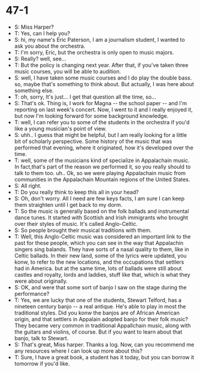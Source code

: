 # 47-1
+ S: Miss Harper?
+ T: Yes, can I help you?
+ S: hi, my name's Eric Paterson,  I am a journalism student, I wanted to ask you about the orchestra.
+ T: I'm sorry, Eric, but the orchestra is only open to music majors.
+ S: Really? well, see...
+ T: But the policy is changing next year. After that, if you've taken three music courses, you will be able to audition.
+ S: well, I have taken some music courses and I do play the double bass. so, maybe that's something to think about. But actually, I was here about something else.
+ T: oh, sorry, It's just... I get that question all the time, so...
+ S: That's ok. Thing is, I work for Magna -- the school paper -- and I'm reporting on last week's concert. Now, I went to it and I really enjoyed it, but now I'm looking forward for some background knowledge.
+ T: well, I can refer you to some of the students in the orchestra if you'd like a young musician's point of view.
+ S: uhh.. I guess that might be helpful, but I am really looking for a little bit of scholarly perspective. Some history of the music that was performed that evening, where it originated, how it's developed over the time.
+ T: well, some of the musicians kind of specialize in Appalachain music. In fact,that's part of the reason we performed it, so you really should to talk to them too. uh.. Ok, so we were playing Appalachain music from communities in the Appalachain Mountain regions of the United States.
+ S: All right.
+ T: Do you really think to keep this all in your head?
+ S: Oh, don't worry. All I need are few keys facts, I am sure I can keep them straighten until I get back to my dorm.
+ T: So the music is generally based on the folk ballads and instrumental dance tunes. It started with Scottish and Irish immigrants who brought over their styles of music. It's called Anglo-Celtic.
+ S: So people brought their musical traditions with them.
+ T: Well, this Anglo-Celtic music was considered an important link to the past for these people, which you can see in the way that Appalachin singers sing balands. They have sorts of a nasal quality to them, like in Celtic ballads. In their new land, some of the lyrics were updated, you konw, to refer to the new locations, and the occupations that settlers had in America. but at the same time, lots of ballads were still about castles and royalty, lords and laddies, stuff like that, which is what they were about originally.
+ S: OK, and were that some sort of banjo I saw on the stage during the performance?
+ T: Yes, we are lucky that one of the students, Stewart Telford, has a nineteen century banjo -- a real antique. He's able to play in most the traditional styles. Did you konw the banjos are of African American origin, and that settlers in Appalain adopted banjo for their folk music? They became very common in traditional Appallchain music, along with the guitars and violins, of course. But if you want to learn about that banjo, talk to Stewart.
+ S: That's great, Miss harper. Thanks a log. Now, can you recommend me any resources where I can look up more about this?
+ T: Sure, I have a great book, a student has it today, but you can borrow it tomorrow if you'd like.